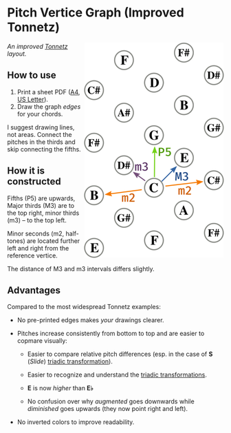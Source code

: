# Pitch Vertice Graph (Improved Tonnetz)

<img src="https://raw.githubusercontent.com/emilis/pitch-node-graph/master/illustration.png" align="right" title="Illustration">

_An improved [Tonnetz](https://en.wikipedia.org/wiki/Tonnetz) layout._

##  How to use

1.  Print a sheet PDF ([A4](https://github.com/emilis/pitch-node-graph/raw/master/pitch-node-sheet-a4.pdf), [US Letter](https://github.com/emilis/pitch-node-graph/raw/master/pitch-node-sheet-us-letter.pdf)).
2.  Draw the graph _edges_ for your chords.

I suggest drawing lines, not areas. Connect the pitches in the thirds and skip connecting the fifths.

##  How it is constructed

Fifths (P5) are upwards, Major thirds (M3) are to the top right, minor thirds (m3) – to the top left.

Minor seconds (m2, half-tones) are located further left and right from the reference vertice.

The distance of M3 and m3 intervals differs slightly.

##  Advantages

Compared to the most widespread Tonnetz examples:

- No pre-printed edges makes _your_ drawings clearer.

- Pitches increase consistently from bottom to top and are easier to copmare visually:

    - Easier to compare relative pitch differences (esp. in the case of **S** (_Slide_) [triadic transformation](https://en.wikipedia.org/wiki/Neo-Riemannian_theory#Triadic_transformations_and_voice_leading)).

    - Easier to recognize and understand the [triadic transformations](https://en.wikipedia.org/wiki/Neo-Riemannian_theory#Triadic_transformations_and_voice_leading).

    - **E** is now _higher_ than **E♭**

    - No confusion over why _augmented_ goes downwards while _diminished_ goes upwards (they now point right and left).

- No inverted colors to improve readability.
